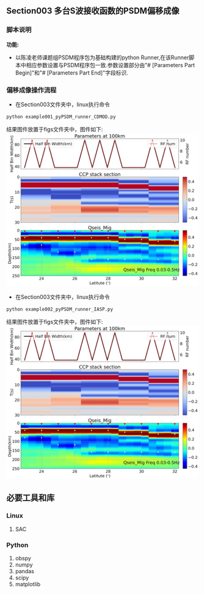 ## Section003 多台S波接收函数的PSDM偏移成像


### 脚本说明
**功能:**
- 以陈凌老师课题组PSDM程序包为基础构建的python Runner,在该Runner脚本中相应参数设置与PSDM程序包一致.参数设置部分由"# [Parameters Part Begin]"和"# [Parameters Part End]"字段标识.

### 偏移成像操作流程
- 在Section003文件夹中，linux执行命令   
```bash
python example001_pyPSDM_runner_CDMOD.py
```
结果图件放置于figs文件夹中，图件如下:   
![PSDM CDMOD](./figs/example001_CDmod_PSDM_Map.jpg)  

- 在Section003文件夹中，linux执行命令   
```bash
python example002_pyPSDM_runner_IASP.py
```
结果图件放置于figs文件夹中，图件如下:   
![PSDM IASP](./figs/example002_IASP_PSDM_Map.jpg)    

## 必要工具和库
### Linux
1. SAC   
### Python
1. obspy
2. numpy 
3. pandas
4. scipy 
5. matplotlib